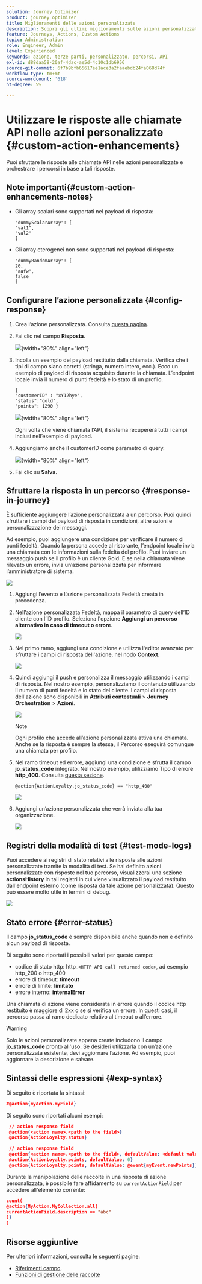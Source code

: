 ```yaml
---
solution: Journey Optimizer
product: journey optimizer
title: Miglioramenti delle azioni personalizzate
description: Scopri gli ultimi miglioramenti sulle azioni personalizzate
feature: Journeys, Actions, Custom Actions
topic: Administration
role: Engineer, Admin
level: Experienced
keywords: azione, terze parti, personalizzato, percorsi, API
exl-id: d88daa58-20af-4dac-ae5d-4c10c1db6956
source-git-commit: 6f7b9bfb65617ee1ace3a2faaebdb24fa068d74f
workflow-type: tm+mt
source-wordcount: '618'
ht-degree: 5%

---
```


# Utilizzare le risposte alle chiamate API nelle azioni personalizzate {#custom-action-enhancements}

Puoi sfruttare le risposte alle chiamate API nelle azioni personalizzate e orchestrare i percorsi in base a tali risposte.

<!--
You can now leverage API call responses in custom actions and orchestrate your journeys based on these responses.

This capability was previously only available when using data sources. You can now use it with custom actions. 
-->

## Note importanti{#custom-action-enhancements-notes}

<!--
* Custom actions should only be used with private or internal endpoints, and used with an appropriate capping or throttling limit. See [this page](../configuration/external-systems.md). 
-->

* Gli array scalari sono supportati nel payload di risposta:

  ```
  "dummyScalarArray": [
  "val1",
  "val2"
  ]
  ```

* Gli array eterogenei non sono supportati nel payload di risposta:

  ```
  "dummyRandomArray": [
  20,
  "aafw",
  false
  ]
  ```

<!--
## Best practices{#custom-action-enhancements-best-practices}

A capping limit of 5000 calls/s is defined for all custom actions. This limit has been set based on customers usage, to protect external endpoints targeted by custom actions. You need to take this into account in your audience-based journeys by defining an appropriate reading rate (5000 profiles/s when custom actions are used). If needed, you can override this setting by defining a greater capping or throttling limit through our Capping/Throttling APIs. See [this page](../configuration/external-systems.md).

You should not target public endpoints with custom actions for various reasons:

* Without proper capping or throttling, there is a risk of sending too many calls to a public endpoint that may not support such volume.
* Profile data can be sent through custom actions, so targeting a public endpoint could lead to inadvertently sharing personal information externally.
* You have no control on the data being returned by public endpoints. If an endpoint changes its API or starts sending incorrect information, those will be made available in communications sent, with potential negative impacts.
-->

<!--
## Define the custom action {#define-custom-action}

When defining the custom action, two enhancements have been made available: the addition of the GET method and the new payload response field. The other options and parameters are unchanged. See [this page](../action/about-custom-action-configuration.md).

### Endpoint configuration {#endpoint-configuration}

The **URL configuration** section has been renamed **Endpoint configuration**.

In the **Method** drop-down, you can now select **GET**.

![](assets/action-response1.png){width="70%" align="left"}

### Payloads {#payloads-new}

The **Action parameters** section has been renamed **Payloads**. Two fields are available:

* The **Request** field: this field is only available for POST and PUT calling methods.
* The **Response** field: this is the new capability. This field as available for all calling methods.

>[!NOTE]
> 
>Both these fields are optional.

![](assets/action-response2.png){width="70%" align="left"}
-->

## Configurare l’azione personalizzata {#config-response}

1. Crea l’azione personalizzata. Consulta [questa pagina](../action/about-custom-action-configuration.md).

1. Fai clic nel campo **Risposta**.

   ![](assets/action-response2.png){width="80%" align="left"}

1. Incolla un esempio del payload restituito dalla chiamata. Verifica che i tipi di campo siano corretti (stringa, numero intero, ecc.). Ecco un esempio di payload di risposta acquisito durante la chiamata. L’endpoint locale invia il numero di punti fedeltà e lo stato di un profilo.

   ```
   {
   "customerID" : "xY12hye",    
   "status":"gold",
   "points": 1290 }
   ```

   ![](assets/action-response4.png){width="80%" align="left"}

   Ogni volta che viene chiamata l’API, il sistema recupererà tutti i campi inclusi nell’esempio di payload.

1. Aggiungiamo anche il customerID come parametro di query.

   ![](assets/action-response9.png){width="80%" align="left"}

1. Fai clic su **Salva**.

## Sfruttare la risposta in un percorso {#response-in-journey}

È sufficiente aggiungere l’azione personalizzata a un percorso. Puoi quindi sfruttare i campi del payload di risposta in condizioni, altre azioni e personalizzazione dei messaggi.

Ad esempio, puoi aggiungere una condizione per verificare il numero di punti fedeltà. Quando la persona accede al ristorante, l’endpoint locale invia una chiamata con le informazioni sulla fedeltà del profilo. Puoi inviare un messaggio push se il profilo è un cliente Gold. E se nella chiamata viene rilevato un errore, invia un’azione personalizzata per informare l’amministratore di sistema.

![](assets/action-response5.png)

1. Aggiungi l’evento e l’azione personalizzata Fedeltà creata in precedenza.

1. Nell’azione personalizzata Fedeltà, mappa il parametro di query dell’ID cliente con l’ID profilo. Seleziona l&#39;opzione **Aggiungi un percorso alternativo in caso di timeout o errore**.

   ![](assets/action-response10.png)

1. Nel primo ramo, aggiungi una condizione e utilizza l&#39;editor avanzato per sfruttare i campi di risposta dell&#39;azione, nel nodo **Context**.

   ![](assets/action-response6.png)

1. Quindi aggiungi il push e personalizza il messaggio utilizzando i campi di risposta. Nel nostro esempio, personalizziamo il contenuto utilizzando il numero di punti fedeltà e lo stato del cliente. I campi di risposta dell&#39;azione sono disponibili in **Attributi contestuali** > **Journey Orchestration** > **Azioni**.

   ![](assets/action-response8.png)

   >[!NOTE]
   >
   >Ogni profilo che accede all’azione personalizzata attiva una chiamata. Anche se la risposta è sempre la stessa, il Percorso eseguirà comunque una chiamata per profilo.

1. Nel ramo timeout ed errore, aggiungi una condizione e sfrutta il campo **jo_status_code** integrato. Nel nostro esempio, utilizziamo
   Tipo di errore **http_400**. Consulta [questa sezione](#error-status).

   ```
   @action{ActionLoyalty.jo_status_code} == "http_400"
   ```

   ![](assets/action-response7.png)

1. Aggiungi un’azione personalizzata che verrà inviata alla tua organizzazione.

   ![](assets/action-response11.png)

## Registri della modalità di test {#test-mode-logs}

Puoi accedere ai registri di stato relativi alle risposte alle azioni personalizzate tramite la modalità di test. Se hai definito azioni personalizzate con risposte nel tuo percorso, visualizzerai una sezione **actionsHistory** in tali registri in cui viene visualizzato il payload restituito dall&#39;endpoint esterno (come risposta da tale azione personalizzata). Questo può essere molto utile in termini di debug.

![](assets/action-response12.png)

## Stato errore {#error-status}

Il campo **jo_status_code** è sempre disponibile anche quando non è definito alcun payload di risposta.

Di seguito sono riportati i possibili valori per questo campo:

* codice di stato http: http_`<HTTP API call returned code>`, ad esempio http_200 o http_400
* errore di timeout: **timeout**
* errore di limite: **limitato**
* errore interno: **internalError**

Una chiamata di azione viene considerata in errore quando il codice http restituito è maggiore di 2xx o se si verifica un errore. In questi casi, il percorso passa al ramo dedicato relativo al timeout o all’errore.

>[!WARNING]
>
>Solo le azioni personalizzate appena create includono il campo **jo_status_code** pronto all&#39;uso. Se desideri utilizzarla con un’azione personalizzata esistente, devi aggiornare l’azione. Ad esempio, puoi aggiornare la descrizione e salvare.

## Sintassi delle espressioni {#exp-syntax}

Di seguito è riportata la sintassi:

```json
#@action{myAction.myField} 
```

Di seguito sono riportati alcuni esempi:

```json
 // action response field
 @action{<action name>.<path to the field>}
 @action{ActionLoyalty.status}
```

```json
 // action response field
 @action{<action name>.<path to the field>, defaultValue: <default value expression>}
 @action{ActionLoyalty.points, defaultValue: 0}
 @action{ActionLoyalty.points, defaultValue: @event{myEvent.newPoints}}
```

Durante la manipolazione delle raccolte in una risposta di azione personalizzata, è possibile fare affidamento su `currentActionField` per accedere all&#39;elemento corrente:

```json
count(
@action{MyAction.MyCollection.all(
currentActionField.description == "abc"
)}
)
```

## Risorse aggiuntive

Per ulteriori informazioni, consulta le seguenti pagine:

* [Riferimenti campo](../building-journeys/expression/field-references.md).
* [Funzioni di gestione delle raccolte](../building-journeys/expression/collection-management-functions.md)
